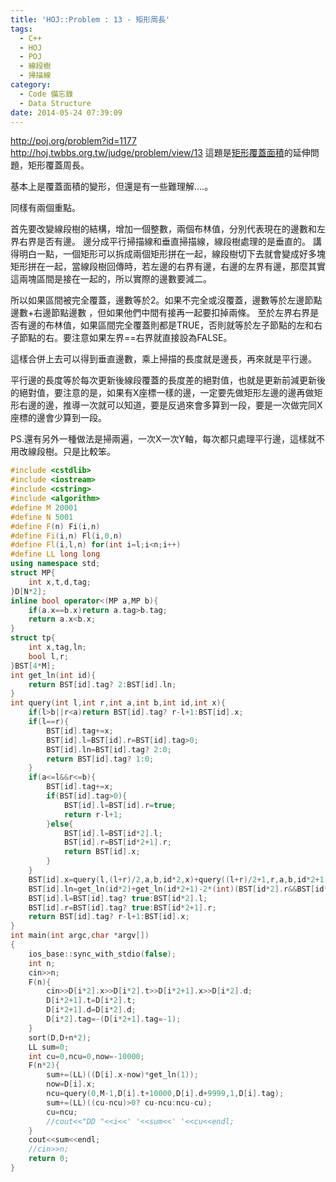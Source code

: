 ```yaml
---
title: 'HOJ::Problem : 13 - 矩形周長'
tags:
  - C++
  - HOJ
  - POJ
  - 線段樹
  - 掃描線
category:
  - Code 備忘錄
  - Data Structure
date: 2014-05-24 07:39:09
---
```



http://poj.org/problem?id=1177
http://hoj.twbbs.org.tw/judge/problem/view/13
這題是[矩形覆蓋面積](/code/HOJ-Problem-12-矩形面積覆蓋/)的延伸問題，矩形覆蓋周長。


基本上是覆蓋面積的變形，但還是有一些難理解....。

<!--more-->

同樣有兩個重點。

首先要改變線段樹的結構，增加一個整數，兩個布林值，分別代表現在的邊數和左界右界是否有邊。
邊分成平行掃描線和垂直掃描線，線段樹處理的是垂直的。
講得明白一點，一個矩形可以拆成兩個矩形拼在一起，線段樹切下去就會變成好多塊矩形拼在一起，當線段樹回傳時，若左邊的右界有邊，右邊的左界有邊，那麼其實這兩塊區間是接在一起的，所以實際的邊數要減二。

所以如果區間被完全覆蓋，邊數等於2。如果不完全或沒覆蓋，邊數等於左邊節點邊數+右邊節點邊數 ，但如果他們中間有接再一起要扣掉兩條。
至於左界右界是否有邊的布林值，如果區間完全覆蓋則都是TRUE，否則就等於左子節點的左和右子節點的右。要注意如果左界==右界就直接設為FALSE。

這樣合併上去可以得到垂直邊數，乘上掃描的長度就是邊長，再來就是平行邊。

平行邊的長度等於每次更新後線段覆蓋的長度差的絕對值，也就是更新前減更新後的絕對值，要注意的是，如果有X座標一樣的邊，一定要先做矩形左邊的邊再做矩形右邊的邊，推導一次就可以知道，要是反過來會多算到一段，要是一次做完同X座標的邊會少算到一段。

PS.還有另外一種做法是掃兩遍，一次X一次Y軸，每次都只處理平行邊，這樣就不用改線段樹。只是比較笨。



``` c++
#include <cstdlib>
#include <iostream>
#include <cstring>
#include <algorithm>
#define M 20001
#define N 5001
#define F(n) Fi(i,n)
#define Fi(i,n) Fl(i,0,n)
#define Fl(i,l,n) for(int i=l;i<n;i++)
#define LL long long
using namespace std;
struct MP{
    int x,t,d,tag;
}D[N*2];
inline bool operator<(MP a,MP b){
    if(a.x==b.x)return a.tag>b.tag;
    return a.x<b.x;
}
struct tp{
    int x,tag,ln;
    bool l,r;
}BST[4*M];
int get_ln(int id){
    return BST[id].tag? 2:BST[id].ln;
}
int query(int l,int r,int a,int b,int id,int x){
    if(l>b||r<a)return BST[id].tag? r-l+1:BST[id].x;
    if(l==r){
        BST[id].tag+=x;
        BST[id].l=BST[id].r=BST[id].tag>0;
        BST[id].ln=BST[id].tag? 2:0;
        return BST[id].tag? 1:0;
    }
    if(a<=l&&r<=b){
        BST[id].tag+=x;
        if(BST[id].tag>0){
            BST[id].l=BST[id].r=true;
            return r-l+1;
        }else{
            BST[id].l=BST[id*2].l;
            BST[id].r=BST[id*2+1].r;
            return BST[id].x;
        }
    }
    BST[id].x=query(l,(l+r)/2,a,b,id*2,x)+query((l+r)/2+1,r,a,b,id*2+1,x);
    BST[id].ln=get_ln(id*2)+get_ln(id*2+1)-2*(int)(BST[id*2].r&&BST[id*2+1].l);
    BST[id].l=BST[id].tag? true:BST[id*2].l;
    BST[id].r=BST[id].tag? true:BST[id*2+1].r;
    return BST[id].tag? r-l+1:BST[id].x;
}
int main(int argc,char *argv[])
{
    ios_base::sync_with_stdio(false);
    int n;
    cin>>n;
    F(n){
        cin>>D[i*2].x>>D[i*2].t>>D[i*2+1].x>>D[i*2].d;
        D[i*2+1].t=D[i*2].t;
        D[i*2+1].d=D[i*2].d;
        D[i*2].tag=-(D[i*2+1].tag=-1);
    }
    sort(D,D+n*2);
    LL sum=0;
    int cu=0,ncu=0,now=-10000;
    F(n*2){
        sum+=(LL)((D[i].x-now)*get_ln(1));
        now=D[i].x;
        ncu=query(0,M-1,D[i].t+10000,D[i].d+9999,1,D[i].tag);
        sum+=(LL)((cu-ncu)>0? cu-ncu:ncu-cu);
        cu=ncu;
        //cout<<"DD "<<i<<' '<<sum<<' '<<cu<<endl;
    }
    cout<<sum<<endl;
    //cin>>n;
    return 0;
}
```
